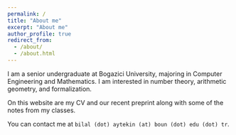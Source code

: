 ```yaml
---
permalink: /
title: "About me"
excerpt: "About me"
author_profile: true
redirect_from: 
  - /about/
  - /about.html
---
```


I am a senior undergraduate at Bogazici University, majoring in Computer Engineering and Mathematics. I am interested in number theory, arithmetic geometry, and formalization.

On this website are my CV and our recent preprint along with some of the notes from my classes.

You can contact me at ``bilal (dot) aytekin (at) boun (dot) edu (dot) tr``.